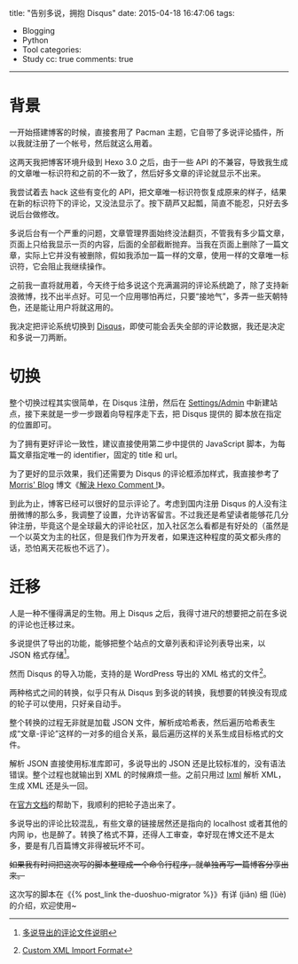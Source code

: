 title: "告别多说，拥抱 Disqus"
date: 2015-04-18 16:47:06
tags:
  - Blogging
  - Python
  - Tool
categories:
  - Study
cc: true
comments: true
---

# 背景 #

一开始搭建博客的时候，直接套用了 Pacman 主题，它自带了多说评论插件，所以我就注册了一个帐号，然后就这么用着。

这两天我把博客环境升级到 Hexo 3.0 之后，由于一些 API 的不兼容，导致我生成的文章唯一标识符和之前的不一致了，然后好多文章的评论就显示不出来。

我尝试着去 hack 这些有变化的 API，把文章唯一标识符恢复成原来的样子，结果在新的标识符下的评论，又没法显示了。按下葫芦又起瓢，简直不能忍，只好去多说后台做修改。

多说后台有一个严重的问题，文章管理界面始终没法翻页，不管我有多少篇文章，页面上只给我显示一页的内容，后面的全部截断抛弃。当我在页面上删除了一篇文章，实际上它并没有被删除，假如我添加一篇一样的文章，使用一样的文章唯一标识符，它会阻止我继续操作。

<!-- more -->

之前我一直将就用着，今天终于给多说这个充满漏洞的评论系统跪了，除了支持新浪微博，找不出半点好。可见一个应用哪怕再烂，只要“接地气”，多弄一些天朝特色，还是能让用户将就这用的。

我决定把评论系统切换到 [Disqus][1]，即使可能会丢失全部的评论数据，我还是决定和多说一刀两断。

# 切换 #

整个切换过程其实很简单，在 Disqus 注册，然后在 [Settings/Admin][3] 中新建站点，接下来就是一步一步跟着向导程序走下去，把 Disqus 提供的 脚本放在指定的位置即可。

为了拥有更好评论一致性，建议直接使用第二步中提供的 JavaScript 脚本，为每篇文章指定唯一的 identifier，固定的 title 和 url。

为了更好的显示效果，我们还需要为 Disqus 的评论框添加样式，我直接参考了 [Morris' Blog][4] 博文《[解決 Hexo Comment !][3]》。

到此为止，博客已经可以很好的显示评论了。考虑到国内注册 Disqus 的人没有注册微博的那么多，我调整了设置，允许访客留言。不过我还是希望读者能够花几分钟注册，毕竟这个是全球最大的评论社区，加入社区怎么看都是有好处的（虽然是一个以英文为主的社区，但是我们作为开发者，如果连这种程度的英文都头疼的话，恐怕离天花板也不远了）。

# 迁移 #

人是一种不懂得满足的生物。用上 Disqus 之后，我得寸进尺的想要把之前在多说的评论也迁移过来。

多说提供了导出的功能，能够把整个站点的文章列表和评论列表导出来，以 JSON 格式存储[^1]。

[^1]: [多说导出的评论文件说明][5]

然而 Disqus 的导入功能，支持的是 WordPress 导出的 XML 格式的文件[^2]。

[^2]: [Custom XML Import Format][6]

两种格式之间的转换，似乎只有从 Disqus 到多说的转换，我想要的转换没有现成的轮子可以使用，只好亲自动手。

整个转换的过程无非就是加载 JSON 文件，解析成哈希表，然后遍历哈希表生成“文章-评论”这样的一对多的组合关系，最后遍历这样的关系生成目标格式的文件。

解析 JSON 直接使用标准库即可，多说导出的 JSON 还是比较标准的，没有语法错误。整个过程也就输出到 XML 的时候麻烦一些。之前只用过 [lxml][7] 解析 XML，生成 XML 还是头一回。

在[官方文档][8]的帮助下，我顺利的把轮子造出来了。

多说导出的评论比较混乱，有些文章的链接居然还是指向的 localhost 或者其他的内网 ip，也是醉了。转换了格式不算，还得人工审查，幸好现在博文还不是太多，要是有几百篇博文非得被玩坏不可。

<del>如果我有时间把这次写的脚本整理成一个命令行程序，就单独再写一篇博客分享出来。</del>

这次写的脚本在《{% post_link the-duoshuo-migrator %}》有详 (jiăn) 细 (lüè) 的介绍，欢迎使用~

[1]: https://disqus.com
[2]: https://disqus.com/admin/
[3]: http://morris821028.github.io/2014/04/12/web/hexo-comment/
[4]: http://morris821028.github.io
[5]: http://dev.duoshuo.com/docs/500fc3cdb17b12d24b00000a
[6]: https://help.disqus.com/customer/portal/articles/472150-custom-xml-import-format
[7]: http://lxml.de/index.html
[8]: http://lxml.de/tutorial.html
